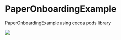 # PaperOnboardingExample
PaperOnboardingExample using cocoa pods library

<img src="https://github.com/ComradeSwiftUI/PaperOnboardingExample/blob/master/PaperOnboardingExample.gif"></img>
